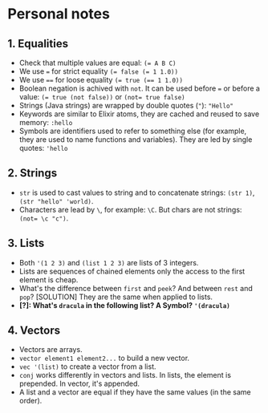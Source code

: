 # Personal notes

## 1. Equalities
- Check that multiple values are equal: `(= A B C)`
- We use `=` for strict equality `(= false (= 1 1.0))`
- We use `==` for loose equality `(= true (== 1 1.0))`
- Boolean negation is achived with `not`. It can be used before `=` or before a value: `(= true (not false))` or `(not= true false)`
- Strings (Java strings) are wrapped by double quotes (`"`): `"Hello"`
- Keywords are similar to Elixir atoms, they are cached and reused to save memory: `:hello`
- Symbols are identifiers used to refer to something else (for example, they are used to name functions and variables). They are led by single quotes: `'hello` 

## 2. Strings
- `str` is used to cast values to string and to concatenate strings: `(str 1)`, `(str "hello" 'world)`.
- Characters are lead by `\`, for example: `\C`. But chars are not strings: `(not= \c "c")`.

## 3. Lists
- Both `'(1 2 3)` and `(list 1 2 3)` are lists of 3 integers.
- Lists are sequences of chained elements only the access to the first element is cheap.
- What's the difference between `first` and `peek`? And between `rest` and `pop`? [SOLUTION] They are the same when applied to lists.
- **[?]: What's `dracula` in the following list? A Symbol? `'(dracula)`**

## 4. Vectors
- Vectors are arrays.
- `vector element1 element2...` to build a new vector.
- `vec '(list)` to create a vector from a list.
- `conj` works differently in vectors and lists. In lists, the element is prepended. In vector, it's appended.
- A list and a vector are equal if they have the same values (in the same order).
